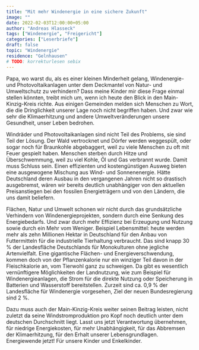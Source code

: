 ```yaml
---
title: "Mit mehr Windenergie in eine sichere Zukunft"
image: ""
date: 2022-02-03T12:00:00+05:00
author: "Andreas Hlasseck"
tags: ["Windenergie", "Freigericht"]
categories: ["Leserbriefe"]
draft: false
topic: "Windenergie"
residence: "Gelnhausen"
# TODO: korrekturlesen sebix
---
```


Papa, wo warst du, als es einer kleinen Minderheit gelang, Windenergie- und Photovoltaikanlagen unter dem Deckmantel von Natur- und Umweltschutz zu verhindern? Dass meine Kinder mir diese Frage einmal stellen könnten, treibt mich um, wenn ich heute den Blick in den Main-Kinzig-Kreis richte. Aus einigen Gemeinden melden sich Menschen zu Wort, die die Dringlichkeit unserer Lage noch nicht begriffen haben. Und zwar wie sehr die Klimaerhitzung und andere Umweltveränderungen unsere Gesundheit, unser Leben bedrohen.  

Windräder und Photovoltaikanlagen sind nicht Teil des Problems, sie sind Teil der Lösung. Der Wald vertrocknet und Dörfer werden weggespült, oder sogar noch für Braunkohle abgebaggert, weil zu viele Menschen zu oft mit Feuer gespielt haben. Menschen sterben durch Hitze und Überschwemmung, weil zu viel Kohle, Öl und Gas verbrannt wurde. Damit muss Schluss sein. Einen effizienten und kostengünstigen Ausweg bieten eine ausgewogene Mischung aus Wind- und Sonnenenergie. Hätte Deutschland deren Ausbau in den vergangenen Jahren nicht so drastisch ausgebremst, wären wir bereits deutlich unabhängiger von den aktuellen Preisanstiegen bei den fossilen Energieträgern und von den Ländern, die uns damit beliefern.  

Flächen, Natur und Umwelt schonen wir nicht durch das grundsätzliche Verhindern von Windenergieprojekten, sondern durch eine Senkung des Energiebedarfs. Und zwar durch mehr Effizienz bei Erzeugung und Nutzung sowie durch ein Mehr vom Weniger. Beispiel Lebensmittel: heute werden mehr als zehn Millionen Hektar in Deutschland für den Anbau von Futtermitteln für die industrielle Tierhaltung verbraucht. Das sind knapp 30 % der Landesfläche Deutschlands für Monokulturen ohne jegliche Artenvielfalt. Eine gigantische Flächen- und Energieverschwendung, kommen doch von der Pflanzenkalorie nur ein winziger Teil davon in der Fleischkalorie an, vom Tierwohl ganz zu schweigen. Da gibt es wesentlich vernünftigere Möglichkeiten der Landnutzung, wie zum Beispiel für Windenergieanlagen, die Strom für die direkte Nutzung oder Speicherung in Batterien und Wasserstoff bereitstellen. Zurzeit sind ca. 0,9 % der Landesfläche für Windenergie vorgesehen, Ziel der neuen Bundesregierung sind 2 %.  

Dazu muss auch der Main-Kinzig-Kreis weiter seinen Beitrag leisten, nicht zuletzt da seine Windstromproduktion pro Kopf noch deutlich unter dem deutschen Durchschnitt liegt. Lasst uns jetzt Verantwortung übernehmen, für niedrige Energiekosten, für mehr Unabhängigkeit, für das Abbremsen der Klimaerhitzung, für den Erhalt unserer Lebensgrundlagen. Energiewende jetzt! Für unsere Kinder und Enkelkinder.
